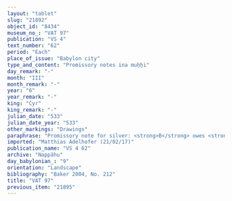 ```yaml
---
layout: "tablet"
slug: "21892"
object_id: "8434"
museum_no_: "VAT 97"
publication: "VS 4"
text_number: "62"
period: "Each"
place_of_issue: "Babylon city"
type_and_content: "Promissory notes ina muẖẖi"
day_remark: "-"
month: "III"
month_remark: "-"
year: "6"
year_remark: "-"
king: "Cyr"
king_remark: "-"
julian_date: "533"
julian_date_year: "533"
other_markings: "Drawings"
paraphrase: "Promissory note for silver: <strong>B</strong> owes <strong>A</strong> 5 shekels of silver of 1/8 alloy. The debt bears yearly interest of 12 shekels of silver per mina. A clause excluding a previous promissory note (<em>uˀiltu</em>) for 10 shekels of silver follows. 2 witnesses and the scribe (Nab&ucirc;-nāṣir/Esagil-&scaron;ad&ucirc;nu//S&icirc;n-tabni-uṣur).<br /> &nbsp;<br /> <strong>A </strong>= Iddin-Nab&ucirc;/Nab&ucirc;-bān-zēri//Nappāhu; <strong>B</strong> = Iddin-Nab&ucirc;/Nādin/Nappāhu<br /> &nbsp;"
imported: "Matthias Adelhofer (21/02/17)"
publication_name: "VS 4 62"
archive: "Nappāhu"
day_babylonian_: "9"
orientation: "Landscape"
bibliography: "Baker 2004, No. 212"
title: "VAT 97"
previous_item: "21895"
---
```

